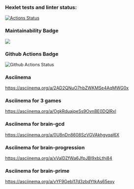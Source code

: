 ### Hexlet tests and linter status:
[![Actions Status](https://github.com/ValentinaFediakova/frontend-project-lvl1/workflows/hexlet-check/badge.svg)](https://github.com/ValentinaFediakova/frontend-project-lvl1/actions)

### Maintainability Badge
<a href="https://codeclimate.com/github/codeclimate/codeclimate/maintainability"><img src="https://api.codeclimate.com/v1/badges/a99a88d28ad37a79dbf6/maintainability" /></a>

### Github Actions Badge
![Github Actions Status](https://github.com/ValentinaFediakova/frontend-project-lvl1/actions/workflows/hexlet-check.yml/badge.svg)

### Asciinema
https://asciinema.org/a/2AD2QNuO7hbZWKMSe4AqMWG0x

### Asciinema for 3 games
https://asciinema.org/a/OgkRduajpeSs9OvnBE0DQIRxl

### Asciinema for brain-gcd
https://asciinema.org/a/0U8nDn8608SzVGVAkhgyqal6X

### Asciinema for brain-progression
https://asciinema.org/a/xValDZfWa6JfpJBI9xbLthj84

### Asciinema for brain-prime
https://asciinema.org/a/vYF9Gebl17d3zbdYtkAs65exy
